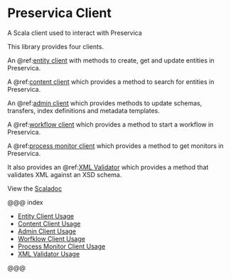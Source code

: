 # Preservica Client

A Scala client used to interact with Preservica

This library provides four clients.

An @ref:[entity client](entity/usage/index.md) with methods to create, get and update entities in Preservica.

A @ref:[content client](content/usage/index.md) which provides a method to search for entities in Preservica.

An @ref:[admin client](admin/usage/index.md) which provides methods to update schemas, transfers, index definitions and metadata templates.

A @ref:[workflow client](workflow/usage/index.md) which provides a method to start a workflow in Preservica.

A @ref:[process monitor client](processmonitor/usage/index.md) which provides a method to get monitors in Preservica.

It also provides an @ref:[XML Validator](xmlvalidator/usage/index.md) which provides a method that validates XML against an XSD schema.

View the [Scaladoc](api/uk/gov/nationalarchives/dp/client/index.html)

@@@ index

* [Entity Client Usage](entity/usage/index.md)
* [Content Client Usage](content/usage/index.md)
* [Admin Client Usage](admin/usage/index.md)
* [Worfklow Client Usage](workflow/usage/index.md)
* [Process Monitor Client Usage](processmonitor/usage/index.md)
* [XML Validator Usage](xmlvalidator/usage/index.md)

@@@

